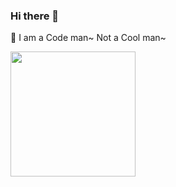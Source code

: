 ### Hi there 👋
<!--🌱 I’m currently learning ... -->

💬 I am a Code man~ Not a Cool man~

<image src="https://github.com/jaminchanks/jaminchanks.github.io/blob/master/gallery/cover/transporter1.png?raw=true" width=200 height=200 />

<!--
**jaminchanks/jaminchanks** is a ✨ _special_ ✨ repository because its `README.md` (this file) appears on your GitHub profile.

Here are some ideas to get you started:

- 🔭 I’m currently working on ...
- 🌱 I’m currently learning ...
- 👯 I’m looking to collaborate on ...
- 🤔 I’m looking for help with ...
- 💬 Ask me about ...
- 📫 How to reach me: ...
- 😄 Pronouns: ...
- ⚡ Fun fact: ...
-->
